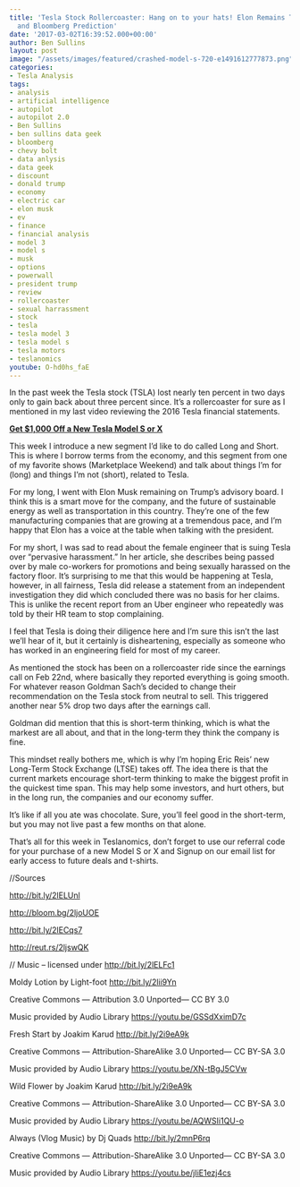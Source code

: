```yaml
---
title: 'Tesla Stock Rollercoaster: Hang on to your hats! Elon Remains Trump Advisor
  and Bloomberg Prediction'
date: '2017-03-02T16:39:52.000+00:00'
author: Ben Sullins
layout: post
image: "/assets/images/featured/crashed-model-s-720-e1491612777873.png"
categories:
- Tesla Analysis
tags:
- analysis
- artificial intelligence
- autopilot
- autopilot 2.0
- Ben Sullins
- ben sullins data geek
- bloomberg
- chevy bolt
- data anlysis
- data geek
- discount
- donald trump
- economy
- electric car
- elon musk
- ev
- finance
- financial analysis
- model 3
- model s
- musk
- options
- powerwall
- president trump
- review
- rollercoaster
- sexual harrassment
- stock
- tesla
- tesla model 3
- tesla model s
- tesla motors
- teslanomics
youtube: O-hd0hs_faE
---
```

In the past week the Tesla stock (TSLA) lost nearly ten percent in two days only to gain back about three percent since. It&#8217;s a rollercoaster for sure as I mentioned in my last video reviewing the 2016 Tesla financial statements.

**[Get $1,000 Off a New Tesla Model S or X](http://teslanomics.co/td)**

This week I introduce a new segment I&#8217;d like to do called Long and Short. This is where I borrow terms from the economy, and this segment from one of my favorite shows (Marketplace Weekend) and talk about things I&#8217;m for (long) and things I&#8217;m not (short), related to Tesla.

For my long, I went with Elon Musk remaining on Trump&#8217;s advisory board. I think this is a smart move for the company, and the future of sustainable energy as well as transportation in this country. They&#8217;re one of the few manufacturing companies that are growing at a tremendous pace, and I&#8217;m happy that Elon has a voice at the table when talking with the president.

For my short, I was sad to read about the female engineer that is suing Tesla over &#8220;pervasive harassment.&#8221; In her article, she describes being passed over by male co-workers for promotions and being sexually harassed on the factory floor. It&#8217;s surprising to me that this would be happening at Tesla, however, in all fairness, Tesla did release a statement from an independent investigation they did which concluded there was no basis for her claims. This is unlike the recent report from an Uber engineer who repeatedly was told by their HR team to stop complaining.

I feel that Tesla is doing their diligence here and I&#8217;m sure this isn&#8217;t the last we&#8217;ll hear of it, but it certainly is disheartening, especially as someone who has worked in an engineering field for most of my career.

As mentioned the stock has been on a rollercoaster ride since the earnings call on Feb 22nd, where basically they reported everything is going smooth. For whatever reason Goldman Sach&#8217;s decided to change their recommendation on the Tesla stock from neutral to sell. This triggered another near 5% drop two days after the earnings call.

Goldman did mention that this is short-term thinking, which is what the markest are all about, and that in the long-term they think the company is fine.

This mindset really bothers me, which is why I&#8217;m hoping Eric Reis&#8217; new Long-Term Stock Exchange (LTSE) takes off. The idea there is that the current markets encourage short-term thinking to make the biggest profit in the quickest time span. This may help some investors, and hurt others, but in the long run, the companies and our economy suffer.

It&#8217;s like if all you ate was chocolate. Sure, you&#8217;ll feel good in the short-term, but you may not live past a few months on that alone.

That&#8217;s all for this week in Teslanomics, don&#8217;t forget to use our referral code for your purchase of a new Model S or X and Signup on our email list for early access to future deals and t-shirts.

//Sources

http://bit.ly/2lELUnl

http://bloom.bg/2ljoUOE

http://bit.ly/2lECqs7

http://reut.rs/2ljswQK

// Music &#8211; licensed under http://bit.ly/2lELFc1

Moldy Lotion by Light-foot http://bit.ly/2lii9Yn

Creative Commons — Attribution 3.0 Unported— CC BY 3.0

Music provided by Audio Library https://youtu.be/GSSdXximD7c

Fresh Start by Joakim Karud http://bit.ly/2i9eA9k

Creative Commons — Attribution-ShareAlike 3.0 Unported— CC BY-SA 3.0

Music provided by Audio Library https://youtu.be/XN-tBgJ5CVw

Wild Flower by Joakim Karud http://bit.ly/2i9eA9k

Creative Commons — Attribution-ShareAlike 3.0 Unported— CC BY-SA 3.0

Music provided by Audio Library https://youtu.be/AQWSIi1QU-o

Always (Vlog Music) by Dj Quads http://bit.ly/2mnP6rq

Creative Commons — Attribution-ShareAlike 3.0 Unported— CC BY-SA 3.0

Music provided by Audio Library https://youtu.be/jIiE1ezj4cs
